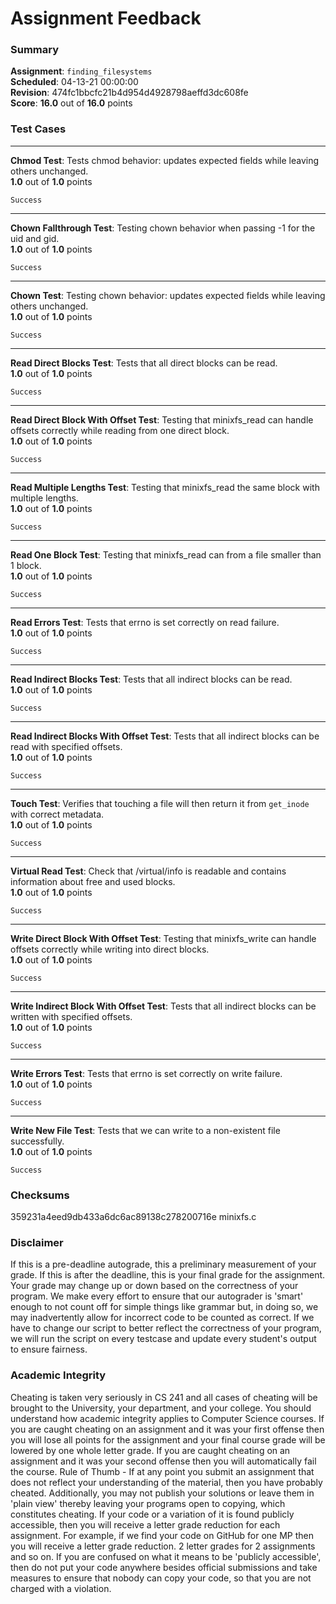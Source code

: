 # Assignment Feedback

### Summary

**Assignment**: `finding_filesystems`  
**Scheduled**: 04-13-21 00:00:00  
**Revision**: 474fc1bbcfc21b4d954d4928798aeffd3dc608fe  
**Score**: **16.0** out of **16.0** points

### Test Cases
---

**Chmod Test**: Tests chmod behavior: updates expected fields while leaving others unchanged.  
**1.0** out of **1.0** points
```
Success
```
---

**Chown Fallthrough Test**: Testing chown behavior when passing -1 for the uid and gid.  
**1.0** out of **1.0** points
```
Success
```
---

**Chown Test**: Testing chown behavior: updates expected fields while leaving others unchanged.  
**1.0** out of **1.0** points
```
Success
```
---

**Read Direct Blocks Test**: Tests that all direct blocks can be read.  
**1.0** out of **1.0** points
```
Success
```
---

**Read Direct Block With Offset Test**: Testing that minixfs_read can handle offsets correctly while reading from one direct block.  
**1.0** out of **1.0** points
```
Success
```
---

**Read Multiple Lengths Test**: Testing that minixfs_read the same block with multiple lengths.  
**1.0** out of **1.0** points
```
Success
```
---

**Read One Block Test**: Testing that minixfs_read can from a file smaller than 1 block.  
**1.0** out of **1.0** points
```
Success
```
---

**Read Errors Test**: Tests that errno is set correctly on read failure.  
**1.0** out of **1.0** points
```
Success
```
---

**Read Indirect Blocks Test**: Tests that all indirect blocks can be read.  
**1.0** out of **1.0** points
```
Success
```
---

**Read Indirect Blocks With Offset Test**: Tests that all indirect blocks can be read with specified offsets.  
**1.0** out of **1.0** points
```
Success
```
---

**Touch Test**: Verifies that touching a file will then return it from `get_inode` with correct metadata.  
**1.0** out of **1.0** points
```
Success
```
---

**Virtual Read Test**: Check that /virtual/info is readable and contains information about free and used blocks.  
**1.0** out of **1.0** points
```
Success
```
---

**Write Direct Block With Offset Test**: Testing that minixfs_write can handle offsets correctly while writing into direct blocks.  
**1.0** out of **1.0** points
```
Success
```
---

**Write Indirect Block With Offset Test**: Tests that all indirect blocks can be written with specified offsets.  
**1.0** out of **1.0** points
```
Success
```
---

**Write Errors Test**: Tests that errno is set correctly on write failure.  
**1.0** out of **1.0** points
```
Success
```
---

**Write New File Test**: Tests that we can write to a non-existent file successfully.  
**1.0** out of **1.0** points
```
Success
```
### Checksums

359231a4eed9db433a6dc6ac89138c278200716e minixfs.c


### Disclaimer
If this is a pre-deadline autograde, this a preliminary measurement of your grade.
If this is after the deadline, this is your final grade for the assignment.
Your grade may change up or down based on the correctness of your program.
We make every effort to ensure that our autograder is 'smart' enough to not count off
for simple things like grammar but, in doing so, we may inadvertently allow for
incorrect code to be counted as correct.
If we have to change our script to better reflect the correctness of your program,
we will run the script on every testcase and update every student's output to ensure fairness.



### Academic Integrity
Cheating is taken very seriously in CS 241 and all cases of cheating will be brought to the University, your department, and your college.
You should understand how academic integrity applies to Computer Science courses.
If you are caught cheating on an assignment and it was your first offense then you will lose all points for the assignment and your final course
grade will be lowered by one whole letter grade. If you are caught cheating on an assignment and it was your second offense then you will automatically fail the course.
Rule of Thumb - If at any point you submit an assignment that does not reflect your understanding of the material, then you have probably cheated.
Additionally, you may not publish your solutions or leave them in 'plain view' thereby leaving your programs open to copying, which constitutes cheating.
If your code or a variation of it is found publicly accessible, then you will receive a letter grade reduction for each assignment.
For example, if we find your code on GitHub for one MP then you will receive a letter grade reduction. 2 letter grades for 2 assignments and so on.
If you are confused on what it means to be 'publicly accessible', then do not put your code anywhere besides official submissions and take measures
to ensure that nobody can copy your code, so that you are not charged with a violation.


